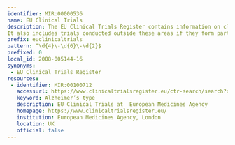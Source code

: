 ```yaml
---
identifier: MIR:00000536
name: EU Clinical Trials
description: The EU Clinical Trials Register contains information on clinical trials conducted in the European Union (EU), or the European Economic Area (EEA) which started after 1 May 2004.
It also includes trials conducted outside these areas if they form part of a paediatric investigation plan (PIP), or are sponsored by a marketing authorisation holder, and involve the use of a medicine in the paediatric population.
prefix: euclinicaltrials
pattern: ^\d{4}\-\d{6}\-\d{2}$
prefixed: 0
local_id: 2008-005144-16
synonyms:
 - EU Clinical Trials Register
resources:
 - identifier: MIR:00100712
   accessurl: https://www.clinicaltrialsregister.eu/ctr-search/search?query=${lid}
   keyword: Alzheimer’s type
   description: EU Clinical Trials at  European Medicines Agency
   homepage: https://www.clinicaltrialsregister.eu/
   institution: European Medicines Agency, London
   location: UK
   official: false
---
```

